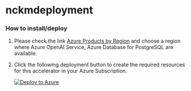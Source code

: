 # nckmdeployment

### **How to install/deploy**

1. Please check the link [Azure Products by Region](
https://azure.microsoft.com/en-us/explore/global-infrastructure/products-by-region/?products=all&regions=all) and choose a region where Azure OpenAI Service, Azure Database for PostgreSQL are available. 

2. Click the following deployment button to create the required resources for this accelerator in your Azure Subscription.

   <!-- [![Deploy to Azure](https://aka.ms/deploytoazurebutton)](https://portal.azure.com/#create/Microsoft.Template/uri/https%3A%2F%2Fraw.githubusercontent.com%2Fmicrosoft%2FBuild-your-own-copilot-Solution-Accelerator%2Fmain%2FClientAdvisor%2FDeployment%2Fbicep%2Fmain.json) -->

   [![Deploy to Azure](https://aka.ms/deploytoazurebutton)](https://portal.azure.com/#create/Microsoft.Template/uri/https%3A%2F%2Fraw.githubusercontent.com%2Fnchandhi%2Fnckmdeployment%2Fmain%2FDeployment%2Fbicep%2Fmain.json)